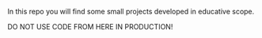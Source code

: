 In this repo you will find some small projects developed in educative scope.

DO NOT USE CODE FROM HERE IN PRODUCTION!
